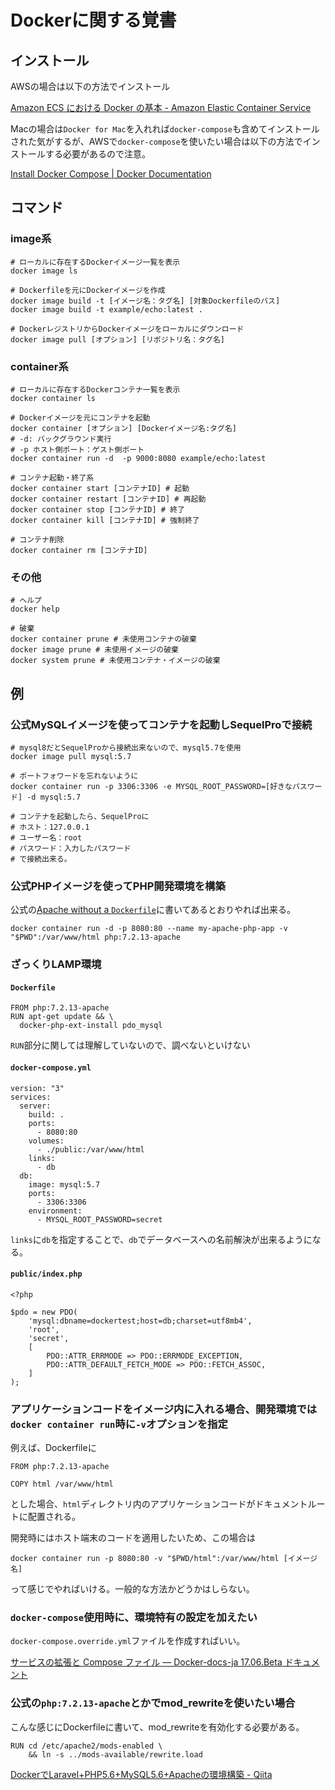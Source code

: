 # Dockerに関する覚書

## インストール

AWSの場合は以下の方法でインストール

[Amazon ECS における Docker の基本 - Amazon Elastic Container Service](https://docs.aws.amazon.com/ja_jp/AmazonECS/latest/developerguide/docker-basics.html)

Macの場合は`Docker for Mac`を入れれば`docker-compose`も含めてインストールされた気がするが、AWSで`docker-compose`を使いたい場合は以下の方法でインストールする必要があるので注意。

[Install Docker Compose | Docker Documentation](https://docs.docker.com/compose/install/)

## コマンド

### image系

```
# ローカルに存在するDockerイメージ一覧を表示
docker image ls

# Dockerfileを元にDockerイメージを作成
docker image build -t [イメージ名：タグ名] [対象Dockerfileのパス]
docker image build -t example/echo:latest .

# DockerレジストリからDockerイメージをローカルにダウンロード
docker image pull [オプション] [リポジトリ名：タグ名]
```

### container系

```
# ローカルに存在するDockerコンテナ一覧を表示
docker container ls

# Dockerイメージを元にコンテナを起動
docker container [オプション] [Dockerイメージ名:タグ名]
# -d: バックグラウンド実行
# -p ホスト側ポート：ゲスト側ポート
docker container run -d  -p 9000:8080 example/echo:latest

# コンテナ起動・終了系
docker container start [コンテナID] # 起動
docker container restart [コンテナID] # 再起動
docker container stop [コンテナID] # 終了
docker container kill [コンテナID] # 強制終了

# コンテナ削除
docker container rm [コンテナID]
```

### その他

```
# ヘルプ
docker help

# 破棄
docker container prune # 未使用コンテナの破棄
docker image prune # 未使用イメージの破棄
docker system prune # 未使用コンテナ・イメージの破棄
```

## 例

### 公式MySQLイメージを使ってコンテナを起動しSequelProで接続

```
# mysql8だとSequelProから接続出来ないので、mysql5.7を使用
docker image pull mysql:5.7

# ポートフォワードを忘れないように
docker container run -p 3306:3306 -e MYSQL_ROOT_PASSWORD=[好きなパスワード] -d mysql:5.7

# コンテナを起動したら、SequelProに
# ホスト：127.0.0.1
# ユーザー名：root
# パスワード：入力したパスワード
# で接続出来る。
```

### 公式PHPイメージを使ってPHP開発環境を構築

公式の[Apache without a `Dockerfile`](https://hub.docker.com/_/php/)に書いてあるとおりやれば出来る。

```
docker container run -d -p 8080:80 --name my-apache-php-app -v "$PWD":/var/www/html php:7.2.13-apache
```

### ざっくりLAMP環境

#### `Dockerfile`

```
FROM php:7.2.13-apache
RUN apt-get update && \
  docker-php-ext-install pdo_mysql
```

`RUN`部分に関しては理解していないので、調べないといけない

#### `docker-compose.yml`

```
version: "3"
services:
  server:
    build: .
    ports:
      - 8080:80
    volumes:
      - ./public:/var/www/html
    links:
      - db
  db:
    image: mysql:5.7
    ports:
      - 3306:3306
    environment:
      - MYSQL_ROOT_PASSWORD=secret
```

`links`に`db`を指定することで、`db`でデータベースへの名前解決が出来るようになる。

#### `public/index.php`

```
<?php

$pdo = new PDO(
    'mysql:dbname=dockertest;host=db;charset=utf8mb4',
    'root',
    'secret',
    [
        PDO::ATTR_ERRMODE => PDO::ERRMODE_EXCEPTION,
        PDO::ATTR_DEFAULT_FETCH_MODE => PDO::FETCH_ASSOC,
    ]
);
```


### アプリケーションコードをイメージ内に入れる場合、開発環境では`docker container run`時に`-v`オプションを指定

例えば、Dockerfileに

```
FROM php:7.2.13-apache

COPY html /var/www/html
```

とした場合、`html`ディレクトリ内のアプリケーションコードがドキュメントルートに配置される。

開発時にはホスト端末のコードを適用したいため、この場合は

```
docker container run -p 8080:80 -v "$PWD/html":/var/www/html [イメージ名]
```

って感じでやればいける。一般的な方法かどうかはしらない。

### `docker-compose`使用時に、環境特有の設定を加えたい

`docker-compose.override.yml`ファイルを作成すればいい。

[サービスの拡張と Compose ファイル — Docker-docs-ja 17.06.Beta ドキュメント](http://docs.docker.jp/compose/extends.html)

### 公式の`php:7.2.13-apache`とかでmod_rewriteを使いたい場合

こんな感じにDockerfileに書いて、mod_rewriteを有効化する必要がある。

```
RUN cd /etc/apache2/mods-enabled \
    && ln -s ../mods-available/rewrite.load
```

[DockerでLaravel+PHP5.6+MySQL5.6+Apacheの環境構築 - Qiita](https://qiita.com/eidera/items/19decbfc290b4776cfc3)
